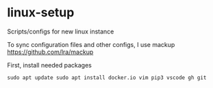 # linux-setup
Scripts/configs for new linux instance

To sync configuration files and other configs, I use mackup https://github.com/lra/mackup

First, install needed packages

`sudo apt update
sudo apt install docker.io vim pip3 vscode gh git
`

